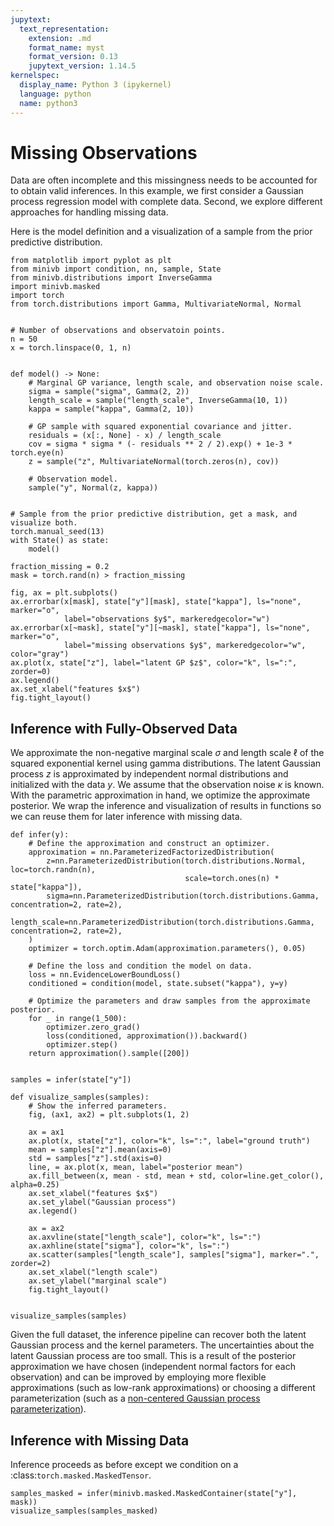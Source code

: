 ```yaml
---
jupytext:
  text_representation:
    extension: .md
    format_name: myst
    format_version: 0.13
    jupytext_version: 1.14.5
kernelspec:
  display_name: Python 3 (ipykernel)
  language: python
  name: python3
---
```


# Missing Observations

Data are often incomplete and this missingness needs to be accounted for to obtain valid inferences. In this example, we first consider a Gaussian process regression model with complete data. Second, we explore different approaches for handling missing data. 

Here is the model definition and a visualization of a sample from the prior predictive distribution.

```{code-cell} ipython3
from matplotlib import pyplot as plt
from minivb import condition, nn, sample, State
from minivb.distributions import InverseGamma
import minivb.masked
import torch
from torch.distributions import Gamma, MultivariateNormal, Normal


# Number of observations and observatoin points.
n = 50
x = torch.linspace(0, 1, n)


def model() -> None:
    # Marginal GP variance, length scale, and observation noise scale.
    sigma = sample("sigma", Gamma(2, 2))
    length_scale = sample("length_scale", InverseGamma(10, 1))
    kappa = sample("kappa", Gamma(2, 10))
    
    # GP sample with squared exponential covariance and jitter.
    residuals = (x[:, None] - x) / length_scale
    cov = sigma * sigma * (- residuals ** 2 / 2).exp() + 1e-3 * torch.eye(n)
    z = sample("z", MultivariateNormal(torch.zeros(n), cov))
    
    # Observation model.
    sample("y", Normal(z, kappa))
    

# Sample from the prior predictive distribution, get a mask, and visualize both.
torch.manual_seed(13)
with State() as state:
    model()
    
fraction_missing = 0.2
mask = torch.rand(n) > fraction_missing
    
fig, ax = plt.subplots()
ax.errorbar(x[mask], state["y"][mask], state["kappa"], ls="none", marker="o",
            label="observations $y$", markeredgecolor="w")
ax.errorbar(x[~mask], state["y"][~mask], state["kappa"], ls="none", marker="o",
            label="missing observations $y$", markeredgecolor="w", color="gray")
ax.plot(x, state["z"], label="latent GP $z$", color="k", ls=":", zorder=0)
ax.legend()
ax.set_xlabel("features $x$")
fig.tight_layout()
```

## Inference with Fully-Observed Data

We approximate the non-negative marginal scale $\sigma$ and length scale $\ell$ of the squared exponential kernel using gamma distributions. The latent Gaussian process $z$ is approximated by independent normal distributions and initialized with the data $y$. We assume that the observation noise $\kappa$ is known. With the parametric approximation in hand, we optimize the approximate posterior. We wrap the inference and visualization of results in functions so we can reuse them for later inference with missing data.

```{code-cell} ipython3
def infer(y):
    # Define the approximation and construct an optimizer.
    approximation = nn.ParameterizedFactorizedDistribution(
        z=nn.ParameterizedDistribution(torch.distributions.Normal, loc=torch.randn(n), 
                                       scale=torch.ones(n) * state["kappa"]),
        sigma=nn.ParameterizedDistribution(torch.distributions.Gamma, concentration=2, rate=2),
        length_scale=nn.ParameterizedDistribution(torch.distributions.Gamma, concentration=2, rate=2),
    )
    optimizer = torch.optim.Adam(approximation.parameters(), 0.05)

    # Define the loss and condition the model on data.
    loss = nn.EvidenceLowerBoundLoss()
    conditioned = condition(model, state.subset("kappa"), y=y)

    # Optimize the parameters and draw samples from the approximate posterior.
    for _ in range(1_500):
        optimizer.zero_grad()
        loss(conditioned, approximation()).backward()
        optimizer.step()    
    return approximation().sample([200])


samples = infer(state["y"])
```

```{code-cell} ipython3
def visualize_samples(samples):
    # Show the inferred parameters.
    fig, (ax1, ax2) = plt.subplots(1, 2)

    ax = ax1
    ax.plot(x, state["z"], color="k", ls=":", label="ground truth")
    mean = samples["z"].mean(axis=0)
    std = samples["z"].std(axis=0)
    line, = ax.plot(x, mean, label="posterior mean")
    ax.fill_between(x, mean - std, mean + std, color=line.get_color(), alpha=0.25)
    ax.set_xlabel("features $x$")
    ax.set_ylabel("Gaussian process")
    ax.legend()

    ax = ax2
    ax.axvline(state["length_scale"], color="k", ls=":")
    ax.axhline(state["sigma"], color="k", ls=":")
    ax.scatter(samples["length_scale"], samples["sigma"], marker=".", zorder=2)
    ax.set_xlabel("length scale")
    ax.set_ylabel("marginal scale")
    fig.tight_layout()
    
    
visualize_samples(samples)
```

Given the full dataset, the inference pipeline can recover both the latent Gaussian process and the kernel parameters. The uncertainties about the latent Gaussian process are too small. This is a result of the posterior approximation we have chosen (independent normal factors for each observation) and can be improved by employing more flexible approximations (such as low-rank approximations) or choosing a different parameterization (such as a [non-centered Gaussian process parameterization](https://mc-stan.org/docs/stan-users-guide/simulating-from-a-gaussian-process.html#cholesky-factored-and-transformed-implementation)).

## Inference with Missing Data

Inference proceeds as before except we condition on a :class:`torch.masked.MaskedTensor`.

```{code-cell} ipython3
samples_masked = infer(minivb.masked.MaskedContainer(state["y"], mask))
visualize_samples(samples_masked)
```
